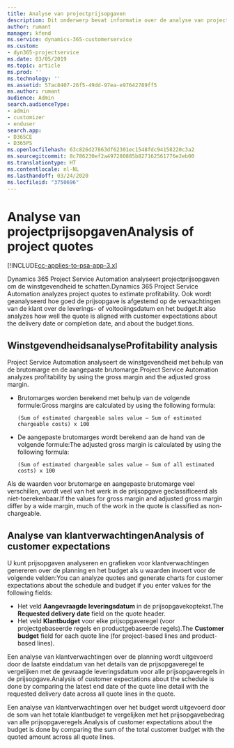 ```yaml
---
title: Analyse van projectprijsopgaven
description: Dit onderwerp bevat informatie over de analyse van projectprijsopgaven.
author: rumant
manager: kfend
ms.service: dynamics-365-customerservice
ms.custom:
- dyn365-projectservice
ms.date: 03/05/2019
ms.topic: article
ms.prod: ''
ms.technology: ''
ms.assetid: 57ac8407-26f5-49dd-97ea-e97642789ff5
ms.author: rumant
audience: Admin
search.audienceType:
- admin
- customizer
- enduser
search.app:
- D365CE
- D365PS
ms.openlocfilehash: 63c826d27863df62301ec1548fdc94158220c3a2
ms.sourcegitcommit: 8c786230ef2a497280885b827162561776e2eb00
ms.translationtype: HT
ms.contentlocale: nl-NL
ms.lasthandoff: 03/24/2020
ms.locfileid: "3750696"
---
```

# <a name="analysis-of-project-quotes"></a><span data-ttu-id="2ac76-103">Analyse van projectprijsopgaven</span><span class="sxs-lookup"><span data-stu-id="2ac76-103">Analysis of project quotes</span></span>

[!INCLUDE[cc-applies-to-psa-app-3.x](../includes/cc-applies-to-psa-app-3x.md)]

<span data-ttu-id="2ac76-104">Dynamics 365 Project Service Automation analyseert projectprijsopgaven om de winstgevendheid te schatten.</span><span class="sxs-lookup"><span data-stu-id="2ac76-104">Dynamics 365 Project Service Automation analyzes project quotes to estimate profitability.</span></span> <span data-ttu-id="2ac76-105">Ook wordt geanalyseerd hoe goed de prijsopgave is afgestemd op de verwachtingen van de klant over de leverings- of voltooiingsdatum en het budget.</span><span class="sxs-lookup"><span data-stu-id="2ac76-105">It also analyzes how well the quote is aligned with customer expectations about the delivery date or completion date, and about the budget.tions.</span></span>

## <a name="profitability-analysis"></a><span data-ttu-id="2ac76-106">Winstgevendheidsanalyse</span><span class="sxs-lookup"><span data-stu-id="2ac76-106">Profitability analysis</span></span>

<span data-ttu-id="2ac76-107">Project Service Automation analyseert de winstgevendheid met behulp van de brutomarge en de aangepaste brutomarge.</span><span class="sxs-lookup"><span data-stu-id="2ac76-107">Project Service Automation analyzes profitability by using the gross margin and the adjusted gross margin.</span></span>

- <span data-ttu-id="2ac76-108">Brutomarges worden berekend met behulp van de volgende formule:</span><span class="sxs-lookup"><span data-stu-id="2ac76-108">Gross margins are calculated by using the following formula:</span></span>

  `
    (Sum of estimated chargeable sales value – Sum of estimated chargeable costs) x 100
  `
- <span data-ttu-id="2ac76-109">De aangepaste brutomarges wordt berekend aan de hand van de volgende formule:</span><span class="sxs-lookup"><span data-stu-id="2ac76-109">The adjusted gross margin is calculated by using the following formula:</span></span>

  `
    (Sum of estimated chargeable sales value – Sum of all estimated costs) x 100
  `

<span data-ttu-id="2ac76-110">Als de waarden voor brutomarge en aangepaste brutomarge veel verschillen, wordt veel van het werk in de prijsopgave geclassificeerd als niet-toerekenbaar.</span><span class="sxs-lookup"><span data-stu-id="2ac76-110">If the values for gross margin and adjusted gross margin differ by a wide margin, much of the work in the quote is classified as non-chargeable.</span></span>

## <a name="analysis-of-customer-expectations"></a><span data-ttu-id="2ac76-111">Analyse van klantverwachtingen</span><span class="sxs-lookup"><span data-stu-id="2ac76-111">Analysis of customer expectations</span></span>

<span data-ttu-id="2ac76-112">U kunt prijsopgaven analyseren en grafieken voor klantverwachtingen genereren over de planning en het budget als u waarden invoert voor de volgende velden:</span><span class="sxs-lookup"><span data-stu-id="2ac76-112">You can analyze quotes and generate charts for customer expectations about the schedule and budget if you enter values for the following fields:</span></span>

- <span data-ttu-id="2ac76-113">Het veld **Aangevraagde leveringsdatum** in de prijsopgavekoptekst.</span><span class="sxs-lookup"><span data-stu-id="2ac76-113">The **Requested delivery date** field on the quote header.</span></span>
- <span data-ttu-id="2ac76-114">Het veld **Klantbudget** voor elke prijsopgaveregel (voor projectgebaseerde regels en productgebaseerde regels).</span><span class="sxs-lookup"><span data-stu-id="2ac76-114">The **Customer budget** field for each quote line (for project-based lines and product-based lines).</span></span>

<span data-ttu-id="2ac76-115">Een analyse van klantverwachtingen over de planning wordt uitgevoerd door de laatste einddatum van het details van de prijsopgaveregel te vergelijken met de gevraagde leveringsdatum voor alle prijsopgaveregels in de prijsopgave.</span><span class="sxs-lookup"><span data-stu-id="2ac76-115">Analysis of customer expectations about the schedule is done by comparing the latest end date of the quote line detail with the requested delivery date across all quote lines in the quote.</span></span>

<span data-ttu-id="2ac76-116">Een analyse van klantverwachtingen over het budget wordt uitgevoerd door de som van het totale klantbudget te vergelijken met het prijsopgavebedrag van alle prijsopgaveregels.</span><span class="sxs-lookup"><span data-stu-id="2ac76-116">Analysis of customer expectations about the budget is done by comparing the sum of the total customer budget with the quoted amount across all quote lines.</span></span>

